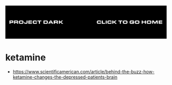[![](media/project_dark_home.png)](documentation.md)

# ketamine

- <https://www.scientificamerican.com/article/behind-the-buzz-how-ketamine-changes-the-depressed-patients-brain>
